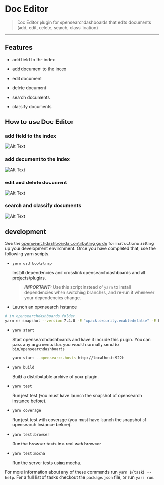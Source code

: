 # Doc Editor

> Doc Editor plugin for opensearchdashboards that edits documents (add, edit, delete, search, classification)

---

## Features

- add field to the index
  
- add document to the index
  
- edit document
  
- delete document
  
- search documents
  
- classify documents
  
## How to use Doc Editor

### add field to the index

![Alt Text](https://gitlab.si.francetelecom.fr/melvis/opensearchdashboards-plugins/doc-editor/raw/master/demo/add-field-video-plugin.gif)

### add document to the index

![Alt Text](https://gitlab.si.francetelecom.fr/melvis/opensearchdashboards-plugins/doc-editor/raw/master/demo/add-document-video-plugin.gif)

### edit and delete document

![Alt Text](https://gitlab.si.francetelecom.fr/melvis/opensearchdashboards-plugins/doc-editor/raw/master/demo/edit-delete-document-video-plugin.gif)

### search and classify documents

![Alt Text](https://gitlab.si.francetelecom.fr/melvis/opensearchdashboards-plugins/doc-editor/raw/master/demo/search-classify-document-video-plugin.gif)

## development

See the [opensearchdashboards contributing guide](https://github.com/elastic/opensearchdashboards/blob/master/CONTRIBUTING.md) for instructions setting up your development environment. Once you have completed that, use the following yarn scripts.

- `yarn osd bootstrap`

  Install dependencies and crosslink opensearchdashboards and all projects/plugins.

  > ***IMPORTANT:*** Use this script instead of `yarn` to install dependencies when switching branches, and re-run it whenever your dependencies change.

- Launch an opensearch instance

```bash
# in opensearchdashboards folder
yarn es snapshot --version 7.4.0 -E "xpack.security.enabled=false" -E http.cors.enabled=true" -E "http.cors.allow-origin=*" -E "http.cors.allow-methods=OPTIONS,HEAD,GET,POST,PUT,DELETE" -E "http.cors.allow-headers=X-Requested-With,X-Auth-Token,Content-Type,Content-Length,osd-version"

```

- `yarn start`

  Start opensearchdashboards and have it include this plugin. You can pass any arguments that you would normally send to `bin/opensearchdashboards`

    ```bash
    yarn start --opensearch.hosts http://localhost:9220
    ```

- `yarn build`

  Build a distributable archive of your plugin.

- `yarn test`

  Run jest test (you must have launch the snapshot of opensearch instance before).

- `yarn coverage`

  Run jest test with coverage (you must have launch the snapshot of opensearch instance before).

- `yarn test:browser`

  Run the browser tests in a real web browser.

- `yarn test:mocha`

  Run the server tests using mocha.

For more information about any of these commands run `yarn ${task} --help`. For a full list of tasks checkout the `package.json` file, or run `yarn run`.
